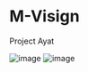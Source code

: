 # M-Visign

Project Ayat 

![image](https://user-images.githubusercontent.com/53648542/186805332-9615764a-f51b-4ba1-ba64-2e6c764b952b.png) ![image](https://user-images.githubusercontent.com/53648542/186805386-eff46b57-ab0c-4d53-95e8-8679d5ae89b2.png)
